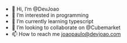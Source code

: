 - 👋 Hi, I’m @DevJoao
- 👀 I’m interested in programming
- 🌱 I’m currently learning typescript
- 💞️ I’m looking to collaborate on @Cubemarket
- 📫 How to reach me joaopaulo@devjoao.com

<!---
DevJoao/DevJoao is a ✨ special ✨ repository because its `README.md` (this file) appears on your GitHub profile.
You can click the Preview link to take a look at your changes.
--->
